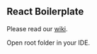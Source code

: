 ## React Boilerplate

Please read our [wiki](https://github.com/c7s/react-boilerplate/wiki).

Open root folder in your IDE.
